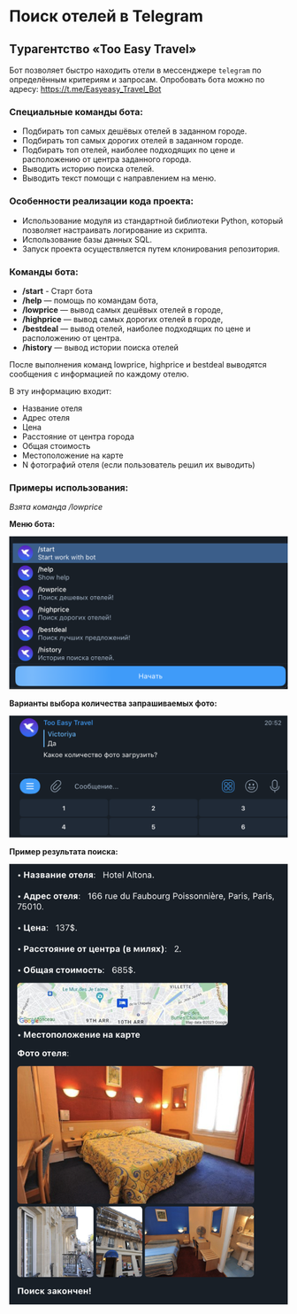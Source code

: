 # Поиск отелей в Telegram

## Tурагентство «Too Easy Travel»


Бот позволяет быстро находить отели в мессенджере `telegram` по 
определённым критериям и запросам. 
Опробовать бота можно по адресу: https://t.me/Easyeasy_Travel_Bot 

### Специальные команды бота: 

* Подбирать топ самых дешёвых отелей в заданном городе. 
* Подбирать топ самых дорогих отелей в заданном городе. 
* Подбирать топ отелей, наиболее подходящих по цене и расположению от центра заданного города. 
* Выводить историю поиска отелей.  
* Выводить текст помощи с направлением на меню. 

### Особенности реализации кода проекта: 

* Использование модуля из стандартной библиотеки Python, который позволяет настраивать логирование из скрипта.
* Использование базы данных SQL.
* Запуск проекта осуществляется путем клонирования репозитория. 

### Команды бота:
* **/start** - Старт бота
* **/help** — помощь по командам бота,
* **/lowprice** — вывод самых дешёвых отелей в городе,
* **/highprice** — вывод самых дорогих отелей в городе,
* **/bestdeal** — вывод отелей, наиболее подходящих по цене и расположению от центра.
* **/history** — вывод истории поиска отелей

После выполнения команд lowprice, highprice и bestdeal 
выводятся сообщения с информацией по каждому отелю. 

В эту информацию входит:
* Название отеля
* Адрес отеля
* Цена
* Расстояние от центра города
* Общая стоимость
* Местоположение на карте 
* N фотографий отеля (если пользователь решил их выводить)

### Примеры использования:

*Взята команда /lowprice*

**Меню бота:**

![3.png](3.png)


**Варианты выбора количества запрашиваемых фото:**

![2.png](2.png)


**Пример результата поиска:**

![1.png](1.png)